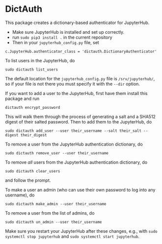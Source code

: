 # DictAuth

This package creates a dictionary-based authenticator for JupyterHub. 

- Make sure JupyterHub is installed and set up correctly. 
- run `sudo pip3 install .` in the current repository
- Then in your `jupyterhub_config.py` file,  set  
```
c.JupyterHub.authenticator_class = 'dictauth.DictionaryAuthenticator'
```

To list users in the JupyterHub, do
```
sudo dictauth list_users
```

The default location for the `jupyterhub_config.py` file is `/srv/jupyterhub/`, 
so if your file is not there you must specify it with the `--dir` option.

If you want to add a user to the JupyterHub, first have them install this package and run
```
dictauth encrypt_password
```
This will walk them through the process of generating a salt and a SHA512 digest of their salted password.
Then to add them to the JupyterHub, do
```
sudo dictauth add_user --user their_username --salt their_salt --digest their_digest
```

To remove a user from the JupyterHub authentication dictionary, do
```
sudo dictauth remove_user --user their_username
```

To remove *all* users from the JupyterHub authentication dictionary, do
```
sudo dictauth clear_users
```
and follow the prompt.

To make a user an admin (who can use their own password to log into any username), do
```
sudo dictauth make_admin --user their_username
```

To remove a user from the list of admins, do
```
sudo dictauth un_admin --user their_username
```

Make sure you restart your JupyterHub after these changes, e.g., with `sudo systemctl stop jupyterhub` and `sudo systemctl start jupyterhub`. 

